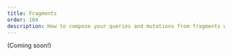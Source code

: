 ```yaml
---
title: Fragments
order: 104
description: How to compose your queries and mutations from fragments with Apollo Client.
---
```


(Coming soon!)
